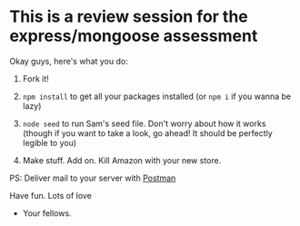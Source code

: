 # This is a review session for the express/mongoose assessment


Okay guys, here's what you do:

1. Fork it!

2. `npm install` to get all your packages installed (or `npm i` if you wanna be lazy)

3. `node seed` to run Sam's seed file. Don't worry about how it works (though if you want to take a look, go ahead! It should be perfectly legible to you)

4. Make stuff. Add on. Kill Amazon with your new store.

PS: Deliver mail to your server with [Postman](https://www.getpostman.com/)

Have fun.
Lots of love

- Your fellows.
